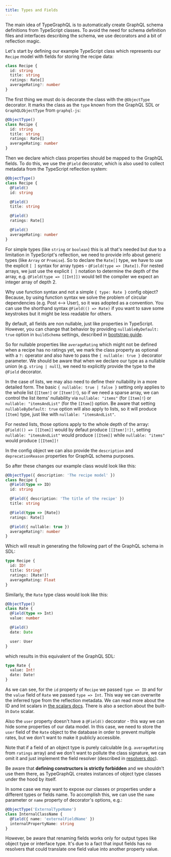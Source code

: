 ```yaml
---
title: Types and Fields
---
```


The main idea of TypeGraphQL is to automatically create GraphQL schema definitions from TypeScript classes. To avoid the need for schema definition files and interfaces describing the schema, we use decorators and a bit of reflection magic.

Let's start by defining our example TypeScript class which represents our `Recipe` model with fields for storing the recipe data:

```typescript
class Recipe {
  id: string
  title: string
  ratings: Rate[]
  averageRating?: number
}
```

The first thing we must do is decorate the class with the `@ObjectType` decorator. It marks the class as the `type` known from the GraphQL SDL or `GraphQLObjectType` from `graphql-js`:

```typescript
@ObjectType()
class Recipe {
  id: string
  title: string
  ratings: Rate[]
  averageRating: number
}
```

Then we declare which class properties should be mapped to the GraphQL fields.
To do this, we use the `@Field` decorator, which is also used to collect metadata from the TypeScript reflection system:

```typescript
@ObjectType()
class Recipe {
  @Field()
  id: string

  @Field()
  title: string

  @Field()
  ratings: Rate[]

  @Field()
  averageRating: number
}
```

For simple types (like `string` or `boolean`) this is all that's needed but due to a limitation in TypeScript's reflection, we need to provide info about generic types (like `Array` or `Promise`). So to declare the `Rate[]` type, we have to use the explicit `[ ]` syntax for array types - `@Field(type => [Rate])`.
For nested arrays, we just use the explicit `[ ]` notation to determine the depth of the array, e.g. `@Field(type => [[Int]])` would tell the compiler we expect an integer array of depth 2.

Why use function syntax and not a simple `{ type: Rate }` config object? Because, by using function syntax we solve the problem of circular dependencies (e.g. Post <--> User), so it was adopted as a convention. You can use the shorthand syntax `@Field(() => Rate)` if you want to save some keystrokes but it might be less readable for others.

By default, all fields are non nullable, just like properties in TypeScript. However, you can change that behavior by providing `nullableByDefault: true` option in `buildSchema` settings, described in [bootstrap guide](./bootstrap.md).

So for nullable properties like `averageRating` which might not be defined when a recipe has no ratings yet, we mark the class property as optional with a `?:` operator and also have to pass the `{ nullable: true }` decorator parameter. We should be aware that when we declare our type as a nullable union (e.g. `string | null`), we need to explicitly provide the type to the `@Field` decorator.

In the case of lists, we may also need to define their nullability in a more detailed form. The basic `{ nullable: true | false }` setting only applies to the whole list (`[Item!]` or `[Item!]!`), so if we need a sparse array, we can control the list items' nullability via `nullable: "items"` (for `[Item]!`) or `nullable: "itemsAndList"` (for the `[Item]`) option. Be aware that setting `nullableByDefault: true` option will also apply to lists, so it will produce `[Item]` type, just like with `nullable: "itemsAndList"`.

For nested lists, those options apply to the whole depth of the array: `@Field(() => [[Item]]` would by defaut produce `[[Item!]!]!`, setting `nullable: "itemsAndList"` would produce `[[Item]]` while `nullable: "items"` would produce `[[Item]]!`

In the config object we can also provide the `description` and `deprecationReason` properties for GraphQL schema purposes.

So after these changes our example class would look like this:

```typescript
@ObjectType({ description: 'The recipe model' })
class Recipe {
  @Field(type => ID)
  id: string

  @Field({ description: 'The title of the recipe' })
  title: string

  @Field(type => [Rate])
  ratings: Rate[]

  @Field({ nullable: true })
  averageRating?: number
}
```

Which will result in generating the following part of the GraphQL schema in SDL:

```graphql
type Recipe {
  id: ID!
  title: String!
  ratings: [Rate!]!
  averageRating: Float
}
```

Similarly, the `Rate` type class would look like this:

```typescript
@ObjectType()
class Rate {
  @Field(type => Int)
  value: number

  @Field()
  date: Date

  user: User
}
```

which results in this equivalent of the GraphQL SDL:

```graphql
type Rate {
  value: Int!
  date: Date!
}
```

As we can see, for the `id` property of `Recipe` we passed `type => ID` and for the `value` field of `Rate` we passed `type => Int`. This way we can overwrite the inferred type from the reflection metadata. We can read more about the ID and Int scalars in [the scalars docs](scalars.md). There is also a section about the built-in `Date` scalar.

Also the `user` property doesn't have a `@Field()` decorator - this way we can hide some properties of our data model. In this case, we need to store the `user` field of the `Rate` object to the database in order to prevent multiple rates, but we don't want to make it publicly accessible.

Note that if a field of an object type is purely calculable (e.g. `averageRating` from `ratings` array) and we don't want to pollute the class signature, we can omit it and just implement the field resolver (described in [resolvers doc](resolvers.md)).

Be aware that **defining constructors is strictly forbidden** and we shouldn't use them there, as TypeGraphQL creates instances of object type classes under the hood by itself.

In some case we may want to expose our classes or properties under a different types or fields name.
To accomplish this, we can use the `name` parameter or `name` property of decorator's options, e.g.:

```typescript
@ObjectType('ExternalTypeName')
class InternalClassName {
  @Field({ name: 'externalFieldName' })
  internalPropertyName: string
}
```

However, be aware that renaming fields works only for output types like object type or interface type. It's due to a fact that input fields has no resolvers that could translate one field value into another property value.
